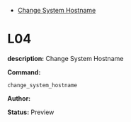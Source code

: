 - [Change System Hostname](#l04)

# L04

**description:** Change System Hostname

**Command:** 
~~~
change_system_hostname
~~~

**Author:** 

**Status:** Preview


